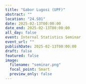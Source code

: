 ```yaml
---
title: "Gabor Lugosi (UPF)"
abstract: ""
location: "24.S01"
date: 2025-02-13T00:00:00
date_end: 2025-02-13T00:00:00
all_day: false
event: Internal Statistics Seminar
event_url: ""
publishDate: 2025-02-13T00:00:00
draft: false
featured: false
image:
  filename: "seminar.png"
  focal_point: Smart
  preview_only: false
---
```

